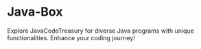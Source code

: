 # Java-Box
Explore JavaCodeTreasury for diverse Java programs with unique functionalities. Enhance your coding journey!
